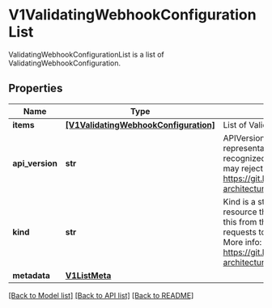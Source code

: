 # V1ValidatingWebhookConfigurationList

ValidatingWebhookConfigurationList is a list of ValidatingWebhookConfiguration.

## Properties
Name | Type | Description | Notes
------------ | ------------- | ------------- | -------------
**items** | [**[V1ValidatingWebhookConfiguration]**](V1ValidatingWebhookConfiguration.md) | List of ValidatingWebhookConfiguration. | 
**api_version** | **str** | APIVersion defines the versioned schema of this representation of an object. Servers should convert recognized schemas to the latest internal value, and may reject unrecognized values. More info: https://git.k8s.io/community/contributors/devel/sig-architecture/api-conventions.md#resources | [optional] 
**kind** | **str** | Kind is a string value representing the REST resource this object represents. Servers may infer this from the endpoint the kubernetes.client submits requests to. Cannot be updated. In CamelCase. More info: https://git.k8s.io/community/contributors/devel/sig-architecture/api-conventions.md#types-kinds | [optional] 
**metadata** | [**V1ListMeta**](V1ListMeta.md) |  | [optional] 

[[Back to Model list]](../README.md#documentation-for-models) [[Back to API list]](../README.md#documentation-for-api-endpoints) [[Back to README]](../README.md)


